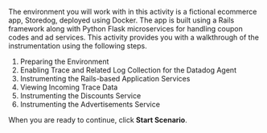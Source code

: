 The environment you will work with in this activity is a fictional ecommerce app, Storedog, deployed using Docker. The app is built using a Rails framework along with Python Flask microservices for handling coupon codes and ad services. This activity provides you with a walkthrough of the instrumentation using the following steps.

1. Preparing the Environment
2. Enabling Trace and Related Log Collection for the Datadog Agent
3. Instrumenting the Rails-based Application Services
4. Viewing Incoming Trace Data
5. Instrumenting the Discounts Service
6. Instrumenting the Advertisements Service

When you are ready to continue, click **Start Scenario**.